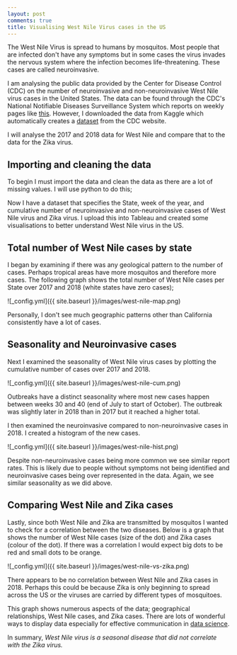 ```yaml
---
layout: post
comments: true
title: Visualising West Nile Virus cases in the US
---
```


The West Nile Virus is spread to humans by mosquitos. Most people that are infected don't have any symptoms but in some cases the virus invades the nervous system where the infection becomes life-threatening. These cases are called neuroinvasive. 

I am analysing the public data provided by the Center for Disease Control (CDC) on the number of neuroinvasive and non-neuroinvasive West Nile virus cases in the United States. The data can be found through the CDC's National Notifiable Diseases Surveillance System which reports on weekly pages like [this](https://www.cdc.gov/mmwr/preview/mmwrhtml/mm6401md.htm#tab4). However, I downloaded the data from Kaggle which automatically creates a [dataset](https://www.kaggle.com/cdc/nndss-west-nile-virus-disease) from the CDC website. 

I will analyse the 2017 and 2018 data for West Nile and compare that to the data for the Zika virus.
 
## Importing and cleaning the data  

To begin I must import the data and clean the data as there are a lot of missing values. I will use python to do this;



Now I have a dataset that specifies the State, week of the year, and cumulative number of neuroinvasive and non-neuroinvasive cases of West Nile virus and Zika virus. I upload this into Tableau and created some visualisations to better understand West Nile virus in the US.


## Total number of West Nile cases by state

I began by examining if there was any geological pattern to the number of cases. Perhaps tropical areas have more mosquitos and therefore more cases. The following graph shows the total number of West Nile cases per State over 2017 and 2018 (white states have zero cases);

![_config.yml]({{ site.baseurl }}/images/west-nile-map.png)  

Personally, I don't see much geographic patterns other than California consistently have a lot of cases. 


## Seasonality and Neuroinvasive cases

Next I examined the seasonality of West Nile virus cases by plotting the cumulative number of cases over 2017 and 2018. 

![_config.yml]({{ site.baseurl }}/images/west-nile-cum.png)  

Outbreaks have a distinct seasonality where most new cases happen between weeks 30 and 40 (end of July to start of October). The outbreak was slightly later in 2018 than in 2017 but it reached a higher total. 

I then examined the neuroinvasive compared to non-neuroinvasive cases in 2018. I created a histogram of the new cases.  

![_config.yml]({{ site.baseurl }}/images/west-nile-hist.png)  

Despite non-neuroinvasive cases being more common we see similar report rates. This is likely due to people without symptoms not being identified and neuroinvasive cases being over represented in the data. Again, we see similar seasonality as we did above. 

## Comparing West Nile and Zika cases

Lastly, since both West Nile and Zika are transmitted by mosquitos I wanted to check for a correlation between the two diseases. Below is a graph that shows the number of West Nile cases (size of the dot) and Zika cases (colour of the dot). If there was a correlation I would expect big dots to be red and small dots to be orange. 

![_config.yml]({{ site.baseurl }}/images/west-nile-vs-zika.png)

There appears to be no correlation between West Nile and Zika cases in 2018. Perhaps this could be because Zika is only beginning to spread across the US or the viruses are carried by different types of mosquitoes.   
 
 This graph shows numerous aspects of the data; geographical relationships, West Nile cases, and Zika cases. There are lots of wonderful ways to display data especially for effective communication in [data science](https://towardsdatascience.com/the-art-of-effective-visualization-of-multi-dimensional-data-6c7202990c57). 
 
 In summary, _West Nile virus is a seasonal disease that did not correlate with the Zika virus._  

